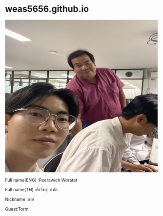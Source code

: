 # weas5656.github.io
<img src="peerawich.jpg" alt="peerawich" style="height: 500px; width:500px;"/>


Full name(ENG) :Peerawich Woratat 


Full name(TH) :พีรวิชญ์ วรทัต


Nickname :กาย


Guest:Torm


